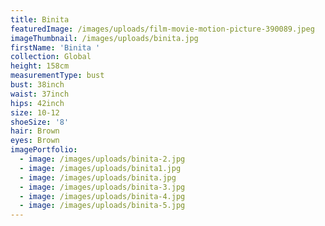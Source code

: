 ```yaml
---
title: Binita
featuredImage: /images/uploads/film-movie-motion-picture-390089.jpeg
imageThumbnail: /images/uploads/binita.jpg
firstName: 'Binita '
collection: Global
height: 158cm
measurementType: bust
bust: 38inch
waist: 37inch
hips: 42inch
size: 10-12
shoeSize: '8'
hair: Brown
eyes: Brown
imagePortfolio:
  - image: /images/uploads/binita-2.jpg
  - image: /images/uploads/binita1.jpg
  - image: /images/uploads/binita.jpg
  - image: /images/uploads/binita-3.jpg
  - image: /images/uploads/binita-4.jpg
  - image: /images/uploads/binita-5.jpg
---
```


